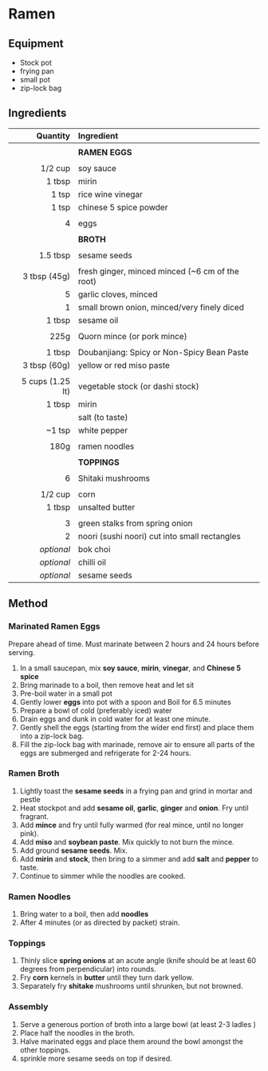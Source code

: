 # Ramen

## Equipment

* Stock pot
* frying pan
* small pot
* zip-lock bag

## Ingredients

|         Quantity | Ingredient                                      |
|-----------------:|:------------------------------------------------|
|                  |                                                 |
|                  | **RAMEN EGGS**                                  |
|                  |                                                 |
|          1/2 cup | soy sauce                                       |
|           1 tbsp | mirin                                           |
|            1 tsp | rice wine vinegar                               |
|            1 tsp | chinese 5 spice powder                          |
|                  |                                                 |
|                4 | eggs                                            |
|                  |                                                 |
|                  | **BROTH**                                       |
|                  |                                                 |
|         1.5 tbsp | sesame seeds                                    |
|                  |                                                 |
|     3 tbsp (45g) | fresh ginger, minced minced (~6 cm of the root) |
|                5 | garlic cloves, minced                           |
|                1 | small brown onion, minced/very finely diced     |
|           1 tbsp | sesame oil                                      |
|                  |                                                 |
|             225g | Quorn mince (or pork mince)                     |
|                  |                                                 |
|           1 tbsp | Doubanjiang: Spicy or Non-Spicy Bean Paste      |
|     3 tbsp (60g) | yellow or red miso paste                        |
|                  |                                                 |
| 5 cups (1.25 lt) | vegetable stock (or dashi stock)                |
|           1 tbsp | mirin                                           |
|                  | salt (to taste)                                 |
|           ~1 tsp | white pepper                                    |
|                  |                                                 |
|             180g | ramen noodles                                   |
|                  |                                                 |
|                  | **TOPPINGS**                                    |
|                  |                                                 |
|                6 | Shitaki mushrooms                               |
|                  |                                                 |
|          1/2 cup | corn                                            |
|           1 tbsp | unsalted butter                                 |
|                  |                                                 |
|                3 | green stalks from spring onion                  |
|                2 | noori (sushi noori) cut into small rectangles   |
|       *optional* | bok choi                                        |
|       *optional* | chilli oil                                      |
|       *optional* | sesame seeds                                    |

## Method

### Marinated Ramen Eggs

Prepare ahead of time. Must marinate between 2 hours and 24 hours before serving.

1. In a small saucepan, mix **soy sauce**, **mirin**, **vinegar**, and **Chinese 5 spice** 
2. Bring marinade to a boil, then remove heat and let sit
3. Pre-boil water in a small pot
4. Gently lower **eggs** into pot with a spoon and Boil for 6.5 minutes
5. Prepare a bowl of cold (preferably iced) water
6. Drain eggs and dunk in cold water for at least one minute.
7. Gently shell the eggs (starting from the wider end first) and place them into a zip-lock bag.
8. Fill the zip-lock bag with marinade, remove air to ensure all parts of the eggs are submerged and refrigerate for 2-24 hours.

### Ramen Broth

1. Lightly toast the **sesame seeds** in a frying pan and grind in mortar and pestle
2. Heat stockpot and add **sesame oil**, **garlic**, **ginger** and **onion**. Fry until fragrant. 
3. Add **mince** and fry until fully warmed (for real mince, until no longer pink).
4. Add **miso** and **soybean paste**. Mix quickly to not burn the mince.
5. Add ground **sesame seeds**. Mix.
6. Add **mirin** and **stock**, then bring to a simmer and add **salt** and **pepper** to taste.
7. Continue to simmer while the noodles are cooked.

### Ramen Noodles

1. Bring water to a boil, then add **noodles**
2. After 4 minutes (or as directed by packet) strain.

### Toppings

1. Thinly slice **spring onions** at an acute angle (knife should be at least 60 degrees from perpendicular) into rounds. 
2. Fry **corn** kernels in **butter** until they turn dark yellow.
3. Separately fry **shitake** mushrooms until shrunken, but not browned.
   

### Assembly

1. Serve a generous portion of broth into a large bowl (at least 2-3 ladles )
2. Place half the noodles in the broth.
3. Halve marinated eggs and place them around the bowl amongst the other toppings.
4. sprinkle more sesame seeds on top if desired.
